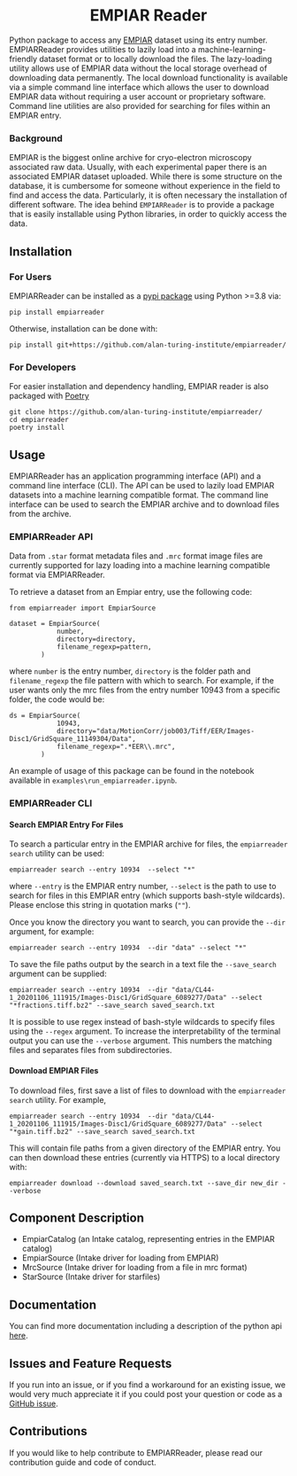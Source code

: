 <div align="center">
    <h1>EMPIAR Reader</h1>
</div>


Python package to access any [EMPIAR](https://www.ebi.ac.uk/empiar/) dataset using its entry number. EMPIARReader provides utilities to lazily load into a machine-learning-friendly dataset format or to locally download the files. The lazy-loading utility allows use of EMPIAR data without the local storage overhead of downloading data permanently. The local download functionality is available via a simple command line interface which allows the user to download EMPIAR data without requiring a user account or proprietary software. Command line utilities are also provided for searching for files within an EMPIAR entry.


### Background

EMPIAR is the biggest online archive for cryo-electron microscopy associated raw data. Usually, with each experimental paper there is an associated EMPIAR dataset uploaded. While there is some structure on the database, it is cumbersome for someone without experience in the field to find and access the data. Particularly, it is often necessary the installation of different software. The idea behind `EMPIARReader` is to provide a package that is easily installable using Python libraries, in order to quickly access the data.

## Installation

### For Users
EMPIARReader can be installed as a [pypi package](https://pypi.org/project/empiarreader/) using Python >=3.8 via:
```
pip install empiarreader
```

Otherwise, installation can be done with:

```
pip install git+https://github.com/alan-turing-institute/empiarreader/
```

### For Developers

For easier installation and dependency handling, EMPIAR reader is also packaged with [Poetry](https://python-poetry.org)

```
git clone https://github.com/alan-turing-institute/empiarreader/
cd empiarreader
poetry install
```

## Usage
EMPIARReader has an application programming interface (API) and a command line interface (CLI). The API can be used to lazily load EMPIAR datasets into a machine learning compatible format. The command line interface can be used to search the EMPIAR archive and to download files from the archive.

### EMPIARReader API

Data from `.star` format metadata files and `.mrc` format image files are currently supported for lazy loading into a machine learning compatible format via EMPIARReader.

To retrieve a dataset from an Empiar entry, use the following code:

```
from empiarreader import EmpiarSource

dataset = EmpiarSource(
            number,
            directory=directory,
            filename_regexp=pattern,
        )
```

where `number` is the entry number, `directory` is the folder path and `filename_regexp` the file pattern with which to search. For example, if the user wants only the mrc files from the entry number 10943 from a specific folder, the code would be:

```
ds = EmpiarSource(
            10943,
            directory="data/MotionCorr/job003/Tiff/EER/Images-Disc1/GridSquare_11149304/Data",
            filename_regexp=".*EER\\.mrc",
        )
```

An example of usage of this package can be found in the notebook available in `examples\run_empiarreader.ipynb`.

### EMPIARReader CLI

#### Search EMPIAR Entry For Files
To search a particular entry in the EMPIAR archive for files, the `empiarreader search` utility can be used:
```
empiarreader search --entry 10934  --select "*"
```
where `--entry` is the EMPIAR entry number, `--select` is the path to use to search for files in this EMPIAR entry (which supports bash-style wildcards). Please enclose this string in quotation marks (`""`).

Once you know the directory you want to search, you can provide the `--dir` argument, for example:
```
empiarreader search --entry 10934  --dir "data" --select "*"
```
To save the file paths output by the search in a text file the `--save_search` argument can be supplied:
```
empiarreader search --entry 10934  --dir "data/CL44-1_20201106_111915/Images-Disc1/GridSquare_6089277/Data" --select "*fractions.tiff.bz2" --save_search saved_search.txt
```
It is possible to use regex instead of bash-style wildcards to specify files using the `--regex` argument. To increase the interpretability of the terminal output you can use the `--verbose` argument. This numbers the matching files and separates files from subdirectories.

#### Download EMPIAR Files
To download files, first save a list of files to download with the `empiarreader search` utility. For example,
```
empiarreader search --entry 10934  --dir "data/CL44-1_20201106_111915/Images-Disc1/GridSquare_6089277/Data" --select "*gain.tiff.bz2" --save_search saved_search.txt
```
This will contain file paths from a given directory of the EMPIAR entry. You can then download these entries (currently via HTTPS) to a local directory with:
```
empiarreader download --download saved_search.txt --save_dir new_dir --verbose
```

## Component Description

- EmpiarCatalog (an Intake catalog, representing entries in the EMPIAR catalog)
- EmpiarSource (Intake driver for loading from EMPIAR)
- MrcSource (Intake driver for loading from a file in mrc format)
- StarSource (Intake driver for starfiles)


## Documentation

You can find more documentation including a description of the python api [here](https://empiarreader.readthedocs.io/en/latest/).

## Issues and Feature Requests

If you run into an issue, or if you find a workaround for an existing issue, we would very much appreciate it if you could post your question or code as a [GitHub issue](https://github.com/alan-turing-institute/empiarreader/issues).

## Contributions

If you would like to help contribute to EMPIARReader, please read our contribution guide and code of conduct.
